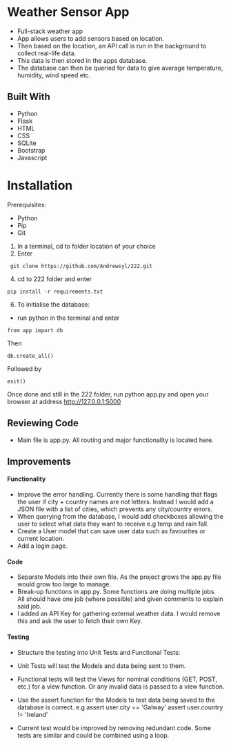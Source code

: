 # Weather Sensor App

- Full-stack weather app
- App allows users to add sensors based on location.
- Then based on the location, an API call is run in the background to collect real-life data.
- This data is then stored in the apps database.
- The database can then be queried for data to give average temperature, humidity, wind speed etc.

##  Built With

* Python
* Flask
* HTML
* CSS
* SQLite
* Bootstrap
* Javascript

# Installation

Prerequisites:

- Python
- Pip
- Git

1. In a terminal, cd to folder location of your choice
2. Enter
 ```
  git clone https://github.com/Andrewsyl/222.git
  ```
4. cd to 222 folder and enter
```
pip install -r requirements.txt
```
6. To initialise the database:

- run python in the terminal and enter
```
from app import db
```
Then
```
db.create_all()
```
Followed by
```
exit()
```

Once done and still in the 222 folder, run python app.py and open your browser at address http://127.0.0.1:5000

## Reviewing Code

* Main file is app.py. All routing and major functionality is located here.

## Improvements

#### Functionality

* Improve the error handling. Currently there is some handling that flags the user if city + country names are not letters. Instead I would add a JSON file with a list of cities, which prevents any city/country errors.
* When querying from the database, I would add checkboxes allowing the user to select what data they want to receive e.g temp and rain fall.
* Create a User model that can save user data such as favourites or current location.
* Add a login page.

#### Code

* Separate Models into their own file. As the project grows the app.py file would grow too large to manage.
* Break-up functions in app.py. Some functions are doing multiple jobs. All should have one job (where possible) and given comments to explain said job.
* I added an API Key for gathering external weather data. I would remove this and ask the user to fetch their own Key.

#### Testing

* Structure the testing into Unit Tests and Functional Tests:
* Unit Tests will test the Models and data being sent to them.
* Functional tests will test the Views for nominal conditions (GET, POST, etc.) for a view function. Or any invalid data is passed to a view function.

* Use the assert function for the Models to test data being saved to the database is correct. e.g
assert user.city == 'Galway'
assert user.country != 'Ireland'


* Current test would be improved by removing redundant code. Some tests are similar and could be combined using a loop.
